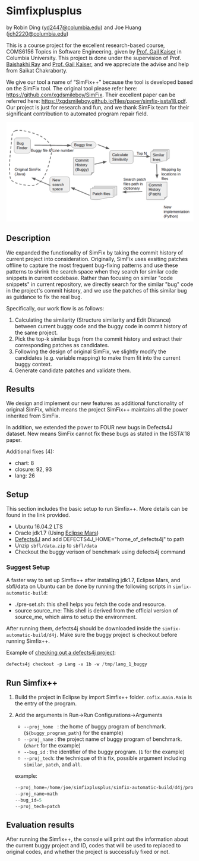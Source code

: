 # Simfixplusplus
by Robin Ding (yd2447@columbia.edu) and Joe Huang (jch2220@columbia.edu)

This is a course project for the excellent research-based course, COMS6156 Topics in Software Engineering, given by [Prof. Gail Kaiser](http://www.cs.columbia.edu/~kaiser/) in Columbia University. This project is done under the supervision of Prof. [Baishakhi Ray](http://rayb.info/) and [Prof. Gail Kaiser](http://www.cs.columbia.edu/~kaiser/), and we appreciate the advise and help from Saikat Chakraborty.

We give our tool a name of “SimFix++” because the tool is developed based on the SimFix tool. The original tool please refer here: https://github.com/xgdsmileboy/SimFix. Their excellent paper can be referred here: https://xgdsmileboy.github.io/files/paper/simfix-issta18.pdf. Our project is just for research and fun, and we thank SimFix team for their significant contribution to automated program repair field.

![Simfix++ Diagram](https://github.com/Robin-Y-Ding/Simfixplusplus/blob/master/simfixpp_diagram.png)


## Description
We expanded the functionality of SimFix by taking the commit history of current project into consideration. Originally, SimFix uses exsiting patches offline to capture the most frequent bug-fixing patterns and use these patterns to shrink the search space when they search for similar code snippets in current codebase. Rather than focusing on similar "code snippets" in current repository, we directly search for the similar "bug" code in the project's commit history, and we use the patches of this similar bug as guidance to fix the real bug.

Specifically, our work flow is as follows:
1. Calculating the similarity (Structure similarity and Edit Distance) between current buggy code and the buggy code in commit history of the same project.
2. Pick the top-k similar bugs from the commit history and extract their corresponding patches as candidates.
3. Following the design of original SimFix, we slightly modify the candidates (e.g. variable mapping) to make them fit into the current buggy context.
4. Generate candidate patches and validate them.

## Results
We design and implement our new features as additional functionality of original SimFix, which means the project SimFix++ maintains all the power inherited from SimFix.

In addition, we extended the power to FOUR new bugs in Defects4J dataset. New means SimFix cannot fix these bugs as stated in the ISSTA'18 paper.

Additional fixes (4):

* chart: 8
* closure: 92, 93
* lang: 26


## Setup
This section includes the basic setup to run Simfix++. More details can be found in the link provided.
- Ubuntu 16.04.2 LTS
- Oracle jdk1.7 (Using [Eclipse Mars](https://www.eclipse.org/mars/))
- [Defects4J](https://github.com/rjust/defects4j) and add DEFECTS4J_HOME="home_of_defects4j" to path
- Unzip `sbfl/data.zip` to `sbfl/data`
- Checkout the buggy verison of benchmark using defects4j command

### Suggest Setup
A faster way to set up Simfix++ after installing jdk1.7, Eclipse Mars, and sbfl/data on Ubuntu can be done by running the following scripts in `simfix-automatic-build`:
- ./pre-set.sh: this shell helps you fetch the code and resource.
- source source_me: This shell is derived from the official version of source_me, which aims to setup the environment.

After running them, defects4j should be downloaded inside the `simfix-automatic-build/d4j`. Make sure the buggy project is checkout before running Simfix++.

Example of [checking out a defects4j project](https://people.cs.umass.edu/~rjust/defects4j/html_doc/d4j/d4j-checkout.html):
```powershell
defects4j checkout -p Lang -v 1b -w /tmp/lang_1_buggy
```

## Run Simfix++
1. Build the project in Eclipse by import Simfix++ folder. `cofix.main.Main` is the entry of the program.
2. Add the arguments in Run->Run Configurations->Arguments
	* `--proj_home ` : the home of buggy program of benchmark. (`${buggy_program_path}` for the example)
	* `--proj_name` : the project name of buggy program of benchmark. (`chart` for the example)
	* `--bug_id` : the identifier of the buggy program. (`1` for the example)
	* `--proj_tech`: the technique of this fix, possible argument including `similar`, `patch`, and `all`. 

	example:  
	```powershell
  	--proj_home=/home/joe/simfixplusplus/simfix-automatic-build/d4j/projects 
	--proj_name=math 
	--bug_id=5
	--proj_tech=patch
  	```
	
## Evaluation results
After running the Simfix++, the console will print out the information about the current buggy project and ID, codes that will be used to replaced to original codes, and whether the project is successfuly fixed or not.


